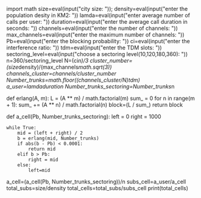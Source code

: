 import math
size=eval(input("city size: "));
density=eval(input("enter the population desity in KM2: "))
lamda=eval(input("enter average number of calls per user: "))
duration=eval(input("enter the average call duration in seconds: "))
channels=eval(input("enter the number of channels: "))
max_channels=eval(input("enter the maximum number of channels: "))
Pb=eval(input("enter the blocking probability: "))
ci=eval(input("enter the interference ratio: "))
tdm=eval(input("enter the TDM slots: "))
sectoring_level=eval(input("choose a sectoring level(10,120,180,360): "))
n=360/sectoring_level
N=(ci*n)/3
cluster_number=(size*density)/(max_channels*math.sqrt(3))
channels_cluster=channels/cluster_number
Number_trunks=math.floor((channels_cluster/N)*tdm)
a_user=lamda*duration
Number_trunks_sectoring=Number_trunks*n


def erlang(A, m):
    L = (A ** m) / math.factorial(m)
    sum_ = 0
    for n in range(m + 1): sum_ += (A ** n) / math.factorial(n)
    block=(L / sum_)
    return block 
    
    
def a_cell(Pb, Number_trunks_sectoring):
    left = 0
    right = 1000

    while True:
        mid = (left + right) / 2
        b = erlang(mid, Number_trunks)
        if abs(b - Pb) < 0.0001:
            return mid
        elif b > Pb:
            right = mid
        else:
            left=mid

a_cell=(a_cell(Pb, Number_trunks_sectoring))/n
subs_cell=a_user/a_cell
total_subs=size/density
total_cells=total_subs/subs_cell
print(total_cells)
